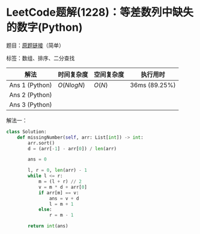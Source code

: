 # LeetCode题解(1228)：等差数列中缺失的数字(Python)

题目：[原题链接](https://leetcode-cn.com/problems/missing-number-in-arithmetic-progression/)（简单）

标签：数组、排序、二分查找

| 解法           | 时间复杂度 | 空间复杂度 | 执行用时      |
| -------------- | ---------- | ---------- | ------------- |
| Ans 1 (Python) | $O(NlogN)$ | $O(N)$     | 36ms (89.25%) |
| Ans 2 (Python) |            |            |               |
| Ans 3 (Python) |            |            |               |

解法一：

```python
class Solution:
    def missingNumber(self, arr: List[int]) -> int:
        arr.sort()
        d = (arr[-1] - arr[0]) / len(arr)

        ans = 0

        l, r = 0, len(arr) - 1
        while l <= r:
            m = (l + r) // 2
            v = m * d + arr[0]
            if arr[m] == v:
                ans = v + d
                l = m + 1
            else:
                r = m - 1

        return int(ans)
```